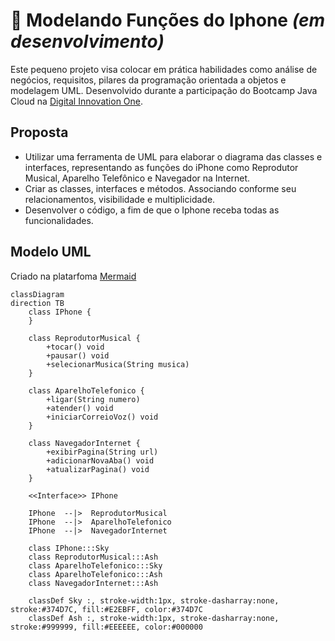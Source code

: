 # 📲 Modelando Funções do Iphone _(em desenvolvimento)_

Este pequeno projeto visa colocar em prática habilidades como análise de negócios, requisitos, pilares da programação orientada a objetos e modelagem UML. 
Desenvolvido durante a participação do Bootcamp Java Cloud na [Digital Innovation One](https://www.dio.me/).

## Proposta
- Utilizar uma ferramenta de UML para elaborar o diagrama das classes e interfaces, representando as funções do iPhone como Reprodutor Musical, Aparelho Telefônico e Navegador na Internet.
- Criar as classes, interfaces e métodos. Associando conforme seu relacionamentos, visibilidade e multiplicidade.
- Desenvolver o código, a fim de que o Iphone receba todas as funcionalidades.

## Modelo UML
Criado na platarfoma [Mermaid](https://mermaid.js.org/syntax/classDiagram.html)
```mermaid
classDiagram
direction TB
    class IPhone {
    }

    class ReprodutorMusical {
	    +tocar() void
	    +pausar() void
	    +selecionarMusica(String musica)
    }

    class AparelhoTelefonico {
	    +ligar(String numero)
	    +atender() void
	    +iniciarCorreioVoz() void
    }

    class NavegadorInternet {
	    +exibirPagina(String url)
	    +adicionarNovaAba() void
	    +atualizarPagina() void
    }

	<<Interface>> IPhone

    IPhone  --|>  ReprodutorMusical
    IPhone  --|>  AparelhoTelefonico
    IPhone  --|>  NavegadorInternet

	class IPhone:::Sky
	class ReprodutorMusical:::Ash
	class AparelhoTelefonico:::Sky
	class AparelhoTelefonico:::Ash
	class NavegadorInternet:::Ash

	classDef Sky :, stroke-width:1px, stroke-dasharray:none, stroke:#374D7C, fill:#E2EBFF, color:#374D7C
	classDef Ash :, stroke-width:1px, stroke-dasharray:none, stroke:#999999, fill:#EEEEEE, color:#000000
```
